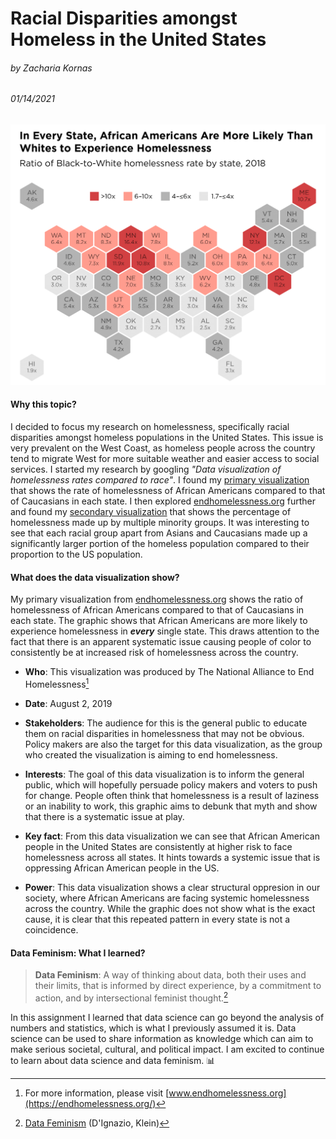 <!-- README.md -->
<!-- Assignment: a0: Basic Tools: Part II: Working with Markdown -->
<!-- SEE instructions.md -->

<!-- Edit this file: Your report goes here ... -->
# Racial Disparities amongst Homeless in the United States
###### by Zacharia Kornas
###### 01/14/2021

![Data visualization of homeless rates of African Americans compared to Caucasians by state. Data is presented in a map of the United States.](/images/a0-visualizations/primary-visualization.png)

#### Why this topic?
I decided to focus my research on homelessness, specifically racial disparities amongst homeless populations in the United States. This issue is very prevalent on the West Coast, as homeless people across the country tend to migrate West for more suitable weather and easier access to social services. I started my research by googling _"Data visualization of homelessness rates compared to race"_. I found my [primary visualization](/images/a0-visualizations/primary-visualization.png) that shows the rate of homelessness of African Americans compared to that of Caucasians in each state. I then explored [endhomelessness.org](https://endhomelessness.org/resource/racial-inequalities-homelessness-numbers/) further and found my [secondary visualization](/images/a0-visualizations/secondary-visualization.jpg) that shows the percentage of homelessness made up by multiple minority groups. It was interesting to see that each racial group apart from Asians and Caucasians made up a significantly larger portion of the homeless population compared to their proportion to the US population.

#### What does the data visualization show?
My primary visualization from [endhomelessness.org](https://endhomelessness.org/new-data-on-race-ethnicity-and-homelessness/) shows the ratio of homelessness of African Americans compared to that of Caucasians in each state. The graphic shows that African Americans are more likely to experience homelessness in _**every**_ single state. This draws attention to the fact that there is an apparent systematic issue causing people of color to consistently be at increased risk of homelessness across the country.

- **Who**: This visualization was produced by The National Alliance to End Homelessness[^1]

- **Date**: August 2, 2019

- **Stakeholders**: The audience for this is the general public to educate them on racial disparities in homelessness that may not be obvious. Policy makers are also the target for this data visualization, as the group who created the visualization is aiming to end homelessness.

- **Interests**: The goal of this data visualization is to inform the general public, which will hopefully persuade policy makers and voters to push for change. People often think that homelessness is a result of laziness or an inability to work, this graphic aims to debunk that myth and show that there is a systematic issue at play.

- **Key fact**: From this data visualization we can see that African American people in the United States are consistently at higher risk to face homelessness across all states. It hints towards a systemic issue that is oppressing African American people in the US.

- **Power**: This data visualization shows a clear structural oppresion in our society, where African Americans are facing systemic homelessness across the country. While the graphic does not show what is the exact cause, it is clear that this repeated pattern in every state is not a coincidence.

#### Data Feminism: What I learned?
>**Data Feminism**:  A way of thinking about
data, both their uses and their limits, that is informed by direct experience, by a commitment to action, and by intersectional feminist thought.[^2]

In this assignment I learned that data science can go beyond the analysis of numbers and statistics, which is what I previously assumed it is. Data science can be used to share information as knowledge which can aim to make serious societal, cultural, and political impact. I am excited to continue to learn about data science and data feminism. :bar_chart:

[^1]: For more information, please visit [www.endhomelessness.org](https://endhomelessness.org/)

[^2]: [Data Feminism](https://alliance-primo.hosted.exlibrisgroup.com/primo-explore/fulldisplay?docid=CP71317524800001451&context=L&vid=UW&lang=en_US&search_scope=all&adaptor=Local%20Search%20Engine&tab=default_tab&query=any,contains,Data%20Feminism) (D'Ignazio, Klein)
